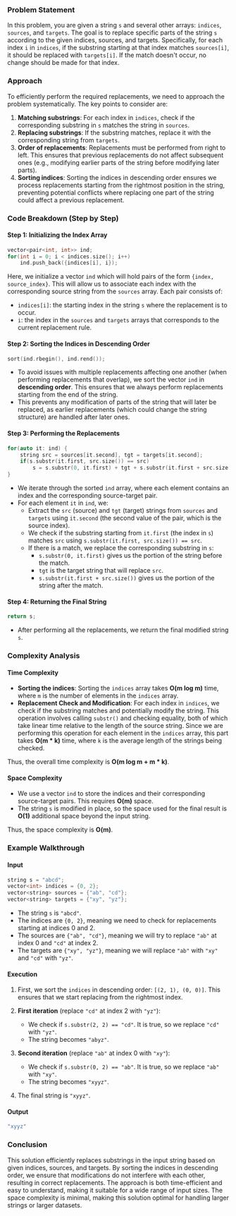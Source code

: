 ### Problem Statement

In this problem, you are given a string `s` and several other arrays: `indices`, `sources`, and `targets`. The goal is to replace specific parts of the string `s` according to the given indices, sources, and targets. Specifically, for each index `i` in `indices`, if the substring starting at that index matches `sources[i]`, it should be replaced with `targets[i]`. If the match doesn't occur, no change should be made for that index.

### Approach

To efficiently perform the required replacements, we need to approach the problem systematically. The key points to consider are:

1. **Matching substrings**: For each index in `indices`, check if the corresponding substring in `s` matches the string in `sources`.
2. **Replacing substrings**: If the substring matches, replace it with the corresponding string from `targets`.
3. **Order of replacements**: Replacements must be performed from right to left. This ensures that previous replacements do not affect subsequent ones (e.g., modifying earlier parts of the string before modifying later parts).
4. **Sorting indices**: Sorting the indices in descending order ensures we process replacements starting from the rightmost position in the string, preventing potential conflicts where replacing one part of the string could affect a previous replacement.

### Code Breakdown (Step by Step)

#### Step 1: Initializing the Index Array

```cpp
vector<pair<int, int>> ind;
for(int i = 0; i < indices.size(); i++)
    ind.push_back({indices[i], i});
```

Here, we initialize a vector `ind` which will hold pairs of the form `{index, source_index}`. This will allow us to associate each index with the corresponding source string from the `sources` array. Each pair consists of:
- `indices[i]`: the starting index in the string `s` where the replacement is to occur.
- `i`: the index in the `sources` and `targets` arrays that corresponds to the current replacement rule.

#### Step 2: Sorting the Indices in Descending Order

```cpp
sort(ind.rbegin(), ind.rend());
```

- To avoid issues with multiple replacements affecting one another (when performing replacements that overlap), we sort the vector `ind` in **descending order**. This ensures that we always perform replacements starting from the end of the string.
- This prevents any modification of parts of the string that will later be replaced, as earlier replacements (which could change the string structure) are handled after later ones.

#### Step 3: Performing the Replacements

```cpp
for(auto it: ind) {
    string src = sources[it.second], tgt = targets[it.second];
    if(s.substr(it.first, src.size()) == src)
        s = s.substr(0, it.first) + tgt + s.substr(it.first + src.size());
}
```

- We iterate through the sorted `ind` array, where each element contains an index and the corresponding source-target pair.
- For each element `it` in `ind`, we:
  - Extract the `src` (source) and `tgt` (target) strings from `sources` and `targets` using `it.second` (the second value of the pair, which is the source index).
  - We check if the substring starting from `it.first` (the index in `s`) matches `src` using `s.substr(it.first, src.size()) == src`.
  - If there is a match, we replace the corresponding substring in `s`:
    - `s.substr(0, it.first)` gives us the portion of the string before the match.
    - `tgt` is the target string that will replace `src`.
    - `s.substr(it.first + src.size())` gives us the portion of the string after the match.

#### Step 4: Returning the Final String

```cpp
return s;
```

- After performing all the replacements, we return the final modified string `s`.

### Complexity Analysis

#### Time Complexity

- **Sorting the indices**: Sorting the `indices` array takes **O(m log m)** time, where `m` is the number of elements in the `indices` array.
- **Replacement Check and Modification**: For each index in `indices`, we check if the substring matches and potentially modify the string. This operation involves calling `substr()` and checking equality, both of which take linear time relative to the length of the source string. Since we are performing this operation for each element in the `indices` array, this part takes **O(m * k)** time, where `k` is the average length of the strings being checked.
  
Thus, the overall time complexity is **O(m log m + m * k)**.

#### Space Complexity

- We use a vector `ind` to store the indices and their corresponding source-target pairs. This requires **O(m)** space.
- The string `s` is modified in place, so the space used for the final result is **O(1)** additional space beyond the input string.
  
Thus, the space complexity is **O(m)**.

### Example Walkthrough

#### Input

```cpp
string s = "abcd";
vector<int> indices = {0, 2};
vector<string> sources = {"ab", "cd"};
vector<string> targets = {"xy", "yz"};
```

- The string `s` is `"abcd"`.
- The indices are `{0, 2}`, meaning we need to check for replacements starting at indices 0 and 2.
- The sources are `{"ab", "cd"}`, meaning we will try to replace `"ab"` at index 0 and `"cd"` at index 2.
- The targets are `{"xy", "yz"}`, meaning we will replace `"ab"` with `"xy"` and `"cd"` with `"yz"`.

#### Execution

1. First, we sort the `indices` in descending order: `[(2, 1), (0, 0)]`. This ensures that we start replacing from the rightmost index.
   
2. **First iteration** (replace `"cd"` at index 2 with `"yz"`):
   - We check if `s.substr(2, 2) == "cd"`. It is true, so we replace `"cd"` with `"yz"`.
   - The string becomes `"abyz"`.
   
3. **Second iteration** (replace `"ab"` at index 0 with `"xy"`):
   - We check if `s.substr(0, 2) == "ab"`. It is true, so we replace `"ab"` with `"xy"`.
   - The string becomes `"xyyz"`.
   
4. The final string is `"xyyz"`.

#### Output

```cpp
"xyyz"
```

### Conclusion

This solution efficiently replaces substrings in the input string based on given indices, sources, and targets. By sorting the indices in descending order, we ensure that modifications do not interfere with each other, resulting in correct replacements. The approach is both time-efficient and easy to understand, making it suitable for a wide range of input sizes. The space complexity is minimal, making this solution optimal for handling larger strings or larger datasets.